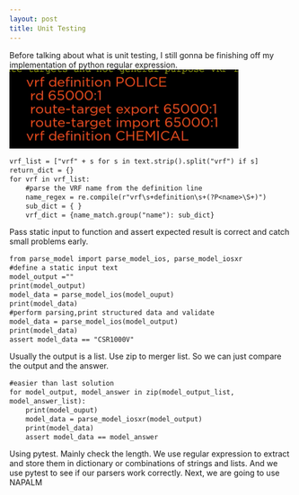 ```yaml
---
layout: post
title: Unit Testing
---
```

Before talking about what is unit testing, I still gonna be finishing off my implementation of python regular expression.
<img src="/img/posts/vrf.png" alt="vrf definition" align="center"/>
~~~
vrf_list = ["vrf" + s for s in text.strip().split("vrf") if s]
return_dict = {}
for vrf in vrf_list:
    #parse the VRF name from the definition line
    name_regex = re.compile(r"vrf\s+definition\s+(?P<name>\S+)")
    sub_dict = { }
    vrf_dict = {name_match.group("name"): sub_dict}
~~~
Pass static input to function and assert expected result is correct and catch small problems early.
~~~
from parse_model import parse_model_ios, parse_model_iosxr
#define a static input text
model_output =""
print(model_output)
model_data = parse_model_ios(model_ouput)
print(model_data)
#perform parsing,print structured data and validate
model_data = parse_model_ios(model_output)
print(model_data)
assert model_data == "CSR1000V"
~~~
Usually the output is a list. Use zip to merger list. So we can  just compare the output and the answer.
~~~
#easier than last solution
for model_output, model_answer in zip(model_output_list, model_answer_list):
    print(model_ouput)
    model_data = parse_model_iosxr(model_output)
    print(model_data)
    assert model_data == model_answer
~~~
Using pytest. Mainly check the length.  We use regular expression to extract and store them in dictionary or combinations of strings and lists. And we use pytest to see if our parsers work correctly. Next, we are going to use NAPALM
